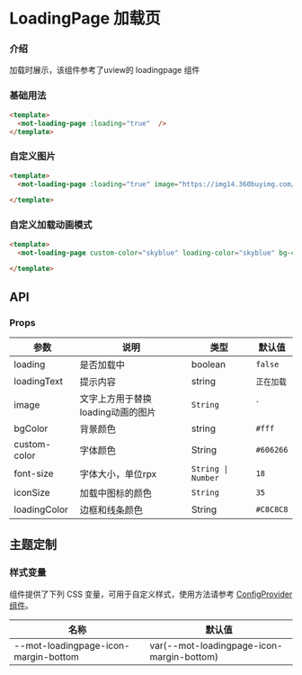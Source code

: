 # LoadingPage 加载页

### 介绍

加载时展示，该组件参考了uview的 loadingpage 组件

### 基础用法

```html
<template>
  <mot-loading-page :loading="true"  />
</template>
```

### 自定义图片

```html
<template>
  <mot-loading-page :loading="true" image="https://img14.360buyimg.com/imagetools/jfs/t1/167902/2/8762/791358/603742d7E9b4275e3/e09d8f9a8bf4c0ef.png"  />

</template>
```

### 自定义加载动画模式

```html
<template>
  <mot-loading-page custom-color="skyblue" loading-color="skyblue" bg-color="#e8e8e8" :loading="true"  />

</template>
```

## API

### Props

| 参数         | 说明                              | 类型               | 默认值     |
| ------------ | --------------------------------- | ------------------ | ---------- |
| loading      | 是否加载中                        | boolean            | `false`    |
| loadingText  | 提示内容                          | string             | `正在加载` |
| image        | 文字上方用于替换loading动画的图片 | `String`           | `          |
| bgColor      | 背景颜色                          | string             | `#fff`     |
| custom-color | 字体颜色                          | String             | `#606266`  |
| font-size    | 字体大小，单位rpx                 | `String \| Number` | `18`       |
| iconSize     | 加载中图标的颜色                  | `String`           | `35`       |
| loadingColor | 边框和线条颜色                    | String             | `#C8C8C8`  |

## 主题定制

### 样式变量

组件提供了下列 CSS 变量，可用于自定义样式，使用方法请参考 [ConfigProvider 组件](/components/configprovider)。

| 名称                                 | 默认值                                    |
| ------------------------------------ | ----------------------------------------- |
| --mot-loadingpage-icon-margin-bottom | var(--mot-loadingpage-icon-margin-bottom) |
